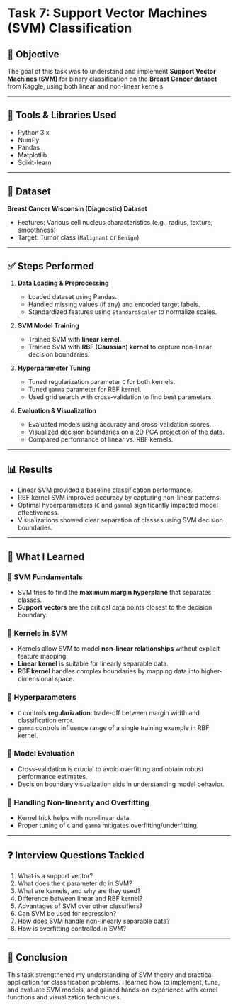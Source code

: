 # Task 7: Support Vector Machines (SVM) Classification

## 📌 Objective  
The goal of this task was to understand and implement **Support Vector Machines (SVM)** for binary classification on the **Breast Cancer dataset** from Kaggle, using both linear and non-linear kernels.

---

## 🧰 Tools & Libraries Used  
- Python 3.x  
- NumPy  
- Pandas  
- Matplotlib  
- Scikit-learn  

---

## 📁 Dataset  
**Breast Cancer Wisconsin (Diagnostic) Dataset**  
- Features: Various cell nucleus characteristics (e.g., radius, texture, smoothness)  
- Target: Tumor class (`Malignant` or `Benign`)

---

## ✅ Steps Performed

1. **Data Loading & Preprocessing**  
   - Loaded dataset using Pandas.  
   - Handled missing values (if any) and encoded target labels.  
   - Standardized features using `StandardScaler` to normalize scales.

2. **SVM Model Training**  
   - Trained SVM with **linear kernel**.  
   - Trained SVM with **RBF (Gaussian) kernel** to capture non-linear decision boundaries.

3. **Hyperparameter Tuning**  
   - Tuned regularization parameter `C` for both kernels.  
   - Tuned `gamma` parameter for RBF kernel.  
   - Used grid search with cross-validation to find best parameters.

4. **Evaluation & Visualization**  
   - Evaluated models using accuracy and cross-validation scores.  
   - Visualized decision boundaries on a 2D PCA projection of the data.  
   - Compared performance of linear vs. RBF kernels.

---

## 📊 Results  
- Linear SVM provided a baseline classification performance.  
- RBF kernel SVM improved accuracy by capturing non-linear patterns.  
- Optimal hyperparameters (`C` and `gamma`) significantly impacted model effectiveness.  
- Visualizations showed clear separation of classes using SVM decision boundaries.

---

## 🧠 What I Learned

### 📌 SVM Fundamentals  
- SVM tries to find the **maximum margin hyperplane** that separates classes.  
- **Support vectors** are the critical data points closest to the decision boundary.

### 📌 Kernels in SVM  
- Kernels allow SVM to model **non-linear relationships** without explicit feature mapping.  
- **Linear kernel** is suitable for linearly separable data.  
- **RBF kernel** handles complex boundaries by mapping data into higher-dimensional space.

### 📌 Hyperparameters  
- `C` controls **regularization**: trade-off between margin width and classification error.  
- `gamma` controls influence range of a single training example in RBF kernel.

### 📌 Model Evaluation  
- Cross-validation is crucial to avoid overfitting and obtain robust performance estimates.  
- Decision boundary visualization aids in understanding model behavior.

### 📌 Handling Non-linearity and Overfitting  
- Kernel trick helps with non-linear data.  
- Proper tuning of `C` and `gamma` mitigates overfitting/underfitting.

---

## ❓ Interview Questions Tackled  

1. What is a support vector?  
2. What does the `C` parameter do in SVM?  
3. What are kernels, and why are they used?  
4. Difference between linear and RBF kernel?  
5. Advantages of SVM over other classifiers?  
6. Can SVM be used for regression?  
7. How does SVM handle non-linearly separable data?  
8. How is overfitting controlled in SVM?

---

## 🏁 Conclusion  
This task strengthened my understanding of SVM theory and practical application for classification problems. I learned how to implement, tune, and evaluate SVM models, and gained hands-on experience with kernel functions and visualization techniques.
